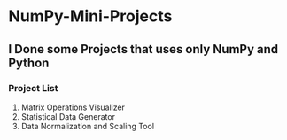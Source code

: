 # NumPy-Mini-Projects

## I Done some Projects that uses only NumPy and Python

### Project List

1. Matrix Operations Visualizer
2. Statistical Data Generator
3. Data Normalization and Scaling Tool